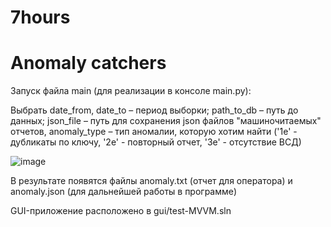 # 7hours

# Anomaly catchers

Запуск файла main (для реализации в консоле main.py):
 
Выбрать date_from, date_to – период выборки; path_to_db – путь до данных; json_file – путь для сохранения json файлов "машиночитаемых" отчетов, 
anomaly_type – тип аномалии, которую хотим найти ('1e' - дубликаты по ключу, '2e' - повторный отчет, '3e' - отсутствие ВСД)

![image](https://user-images.githubusercontent.com/69635204/170849703-1334c992-268d-43c2-994d-631949dd9caf.png)

В результате появятся файлы anomaly.txt (отчет для оператора) и anomaly.json (для дальнейшей работы в программе)

GUI-приложение расположено в gui/test-MVVM.sln
